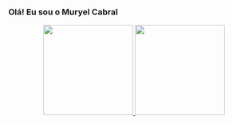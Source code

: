 ### Olá! Eu sou o Muryel Cabral

<div align="center">
  <a href="https://muryelca.github.io">
  <img height="180em" src="https://github-readme-stats.vercel.app/api?username=muryelca&show_icons=true&theme=dracula&include_all_commits=true&count_private=true"/>
  <img height="180em" src="https://github-readme-stats.vercel.app/api/top-langs/?username=muryelca&layout=compact&langs_count=8&theme=dracula"/>
</div>
